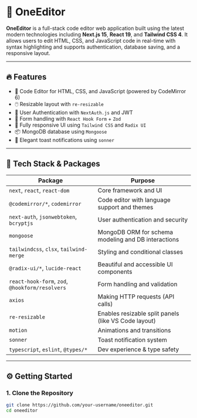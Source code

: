 # 🧠 OneEditor

**OneEditor** is a full-stack code editor web application built using the latest modern technologies including **Next.js 15**, **React 19**, and **Tailwind CSS 4**. It allows users to edit HTML, CSS, and JavaScript code in real-time with syntax highlighting and supports authentication, database saving, and a responsive layout.

---

## 🔥 Features

- 📝 Code Editor for HTML, CSS, and JavaScript (powered by CodeMirror 6)
- 🖱️ Resizable layout with `re-resizable`
- 🔐 User Authentication with `NextAuth.js` and JWT
- 🧠 Form handling with `React Hook Form` + `Zod`
- 🌈 Fully responsive UI using `Tailwind CSS` and `Radix UI`
- 📦 MongoDB database using `Mongoose`
- 🔔 Elegant toast notifications using `sonner`

---

## 🧱 Tech Stack & Packages

| Package                        | Purpose                                                                 |
|-------------------------------|-------------------------------------------------------------------------|
| `next`, `react`, `react-dom`  | Core framework and UI                                                  |
| `@codemirror/*`, `codemirror` | Code editor with language support and themes                           |
| `next-auth`, `jsonwebtoken`, `bcryptjs` | User authentication and security                                 |
| `mongoose`                    | MongoDB ORM for schema modeling and DB interactions                    |
| `tailwindcss`, `clsx`, `tailwind-merge` | Styling and conditional classes                                 |
| `@radix-ui/*`, `lucide-react` | Beautiful and accessible UI components                                 |
| `react-hook-form`, `zod`, `@hookform/resolvers` | Form handling and validation                       |
| `axios`                       | Making HTTP requests (API calls)                                       |
| `re-resizable`                | Enables resizable split panels (like VS Code layout)                   |
| `motion`                      | Animations and transitions                                             |
| `sonner`                      | Toast notification system                                              |
| `typescript`, `eslint`, `@types/*` | Dev experience & type safety                                     |

---

## ⚙️ Getting Started

### 1. Clone the Repository

```bash
git clone https://github.com/your-username/oneeditor.git
cd oneeditor



